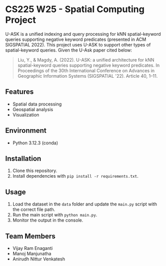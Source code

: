 # CS225 W25 - Spatial Computing Project
U-ASK is a unified indexing and query processing for kNN spatial-keyword queries supporting negative
keyword predicates (presented in ACM SIGSPATIAL 2022). This project uses U-ASK to support other
types of spatial-keyword queries. Given the U-Ask paper cited below:
> Liu, Y., & Magdy, A. (2022). U-ASK: a unified architecture for kNN spatial-keyword queries supporting negative keyword predicates. In Proceedings of the 30th International Conference on Advances in Geographic Information Systems (SIGSPATIAL '22). Article 40, 1–11.

## Features
- Spatial data processing
- Geospatial analysis
- Visualization

## Environment
- Python 3.12.3 (conda)

## Installation
1. Clone this repository.
2. Install dependencies with `pip install -r requirements.txt`.

## Usage
1. Load the dataset in the `data` folder and update the `main.py` script with the correct file path.
2. Run the main script with `python main.py`.
3. Monitor the output in the console.

## Team Members
- Vijay Ram Enaganti
- Manoj Manjunatha
- Anirudh Nittur Venkatesh
